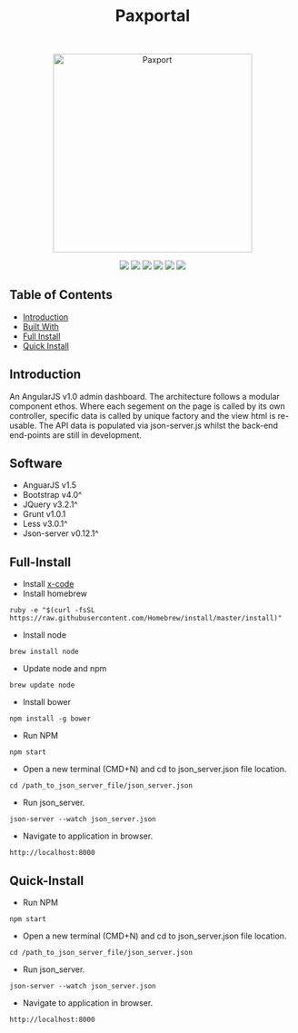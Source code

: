 <h1 align="center"> Paxportal </h1> <br>
<p align="center">
  <a href="https://gitpoint.co/">
    <img alt="Paxport" title="Paxport" src="http://resources.mynewsdesk.com/image/upload/t_open_graph_image/slgrkmbsgubxld6iwcoija.jpg" width="350">
  </a>
</p>
<p align="center">
    <img src="https://img.shields.io/badge/paxportal-v1.0-red.svg" />
    <img src="https://img.shields.io/badge/angularJS-v1.5-red.svg" />
    <img src="https://img.shields.io/badge/npm-v4.6.1^-blue.svg" />
    <img src="https://img.shields.io/badge/less-v3.0.1^-green.svg" />
    <img src="https://img.shields.io/badge/grunt-v1.0.1^-orange.svg" />
    <img src="https://img.shields.io/github/forks/maxsilvauk/angularjs-dashboard.svg?style=social&label=Fork" />
</p>

## Table of Contents

- [Introduction](#introduction)
- [Built With](#built-with)
- [Full Install](#full-install)
- [Quick Install](#quick-install)

## Introduction

An AngularJS v1.0 admin dashboard. The architecture follows a modular component ethos. Where each segement on the page is called by its own controller, specific data is called by unique factory and the view html is re-usable. The API data is populated via json-server.js whilst the back-end end-points are still in development.

## Software

- AnguarJS v1.5
- Bootstrap v4.0^
- JQuery v3.2.1^
- Grunt v1.0.1
- Less v3.0.1^
- Json-server v0.12.1^

## Full-Install 

* Install <a href="https://itunes.apple.com/us/app/xcode/id497799835?mt=12">x-code</a>
* Install homebrew
```
ruby -e "$(curl -fsSL https://raw.githubusercontent.com/Homebrew/install/master/install)"
```
* Install node
```
brew install node
```
* Update node and npm
```
brew update node
```
* Install bower
```
npm install -g bower
```
* Run NPM
```
npm start
```
* Open a new terminal (CMD+N) and cd to json_server.json file location.
```
cd /path_to_json_server_file/json_server.json
```
* Run json_server.
```
json-server --watch json_server.json
```
* Navigate to application in browser.
```
http://localhost:8000
```

## Quick-Install 

* Run NPM
```
npm start
```
* Open a new terminal (CMD+N) and cd to json_server.json file location.
```
cd /path_to_json_server_file/json_server.json
```
* Run json_server.
```
json-server --watch json_server.json
```
* Navigate to application in browser.
```
http://localhost:8000
```
